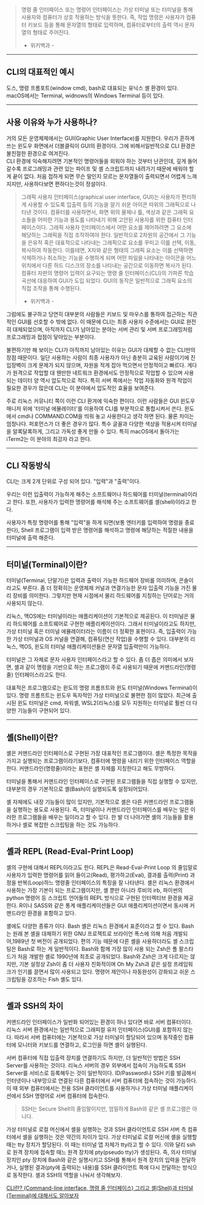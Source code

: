 > 명령 줄 인터페이스 또는 명령어 인터페이스는 가상 터미널 또는 터미널을 통해 사용자와 
> 컴퓨터가 상호 작용하는 방식을 뜻한다. 즉, 작업 명령은 사용자가 컴퓨터 키보드 등을 통해 
> 문자열의 형태로 입력하며, 컴퓨터로부터의 출력 역시 문자열의 형태로 주어진다.
> - 위키백과 -


***


## CLI의 대표적인 예시
도스, 명령 프롬포트(window cmd), bash로 대표되는 유닉스 셸 환경이 있다. 
macOS에서는 Terminal, widnows의 Windows Terminal 등이 있다.


***


## 사용 이유와 누가 사용하나? 
거의 모든 운영체제에서는 GUI(Graphic User Interface)를 지원한다. 
우리가 흔하게 쓰는 윈도우 화면에서 더블클릭이 GUI의 환경이다. 
그에 비해서일반적으로 CLI 환경은 불친절한 환경으로 여겨진다.  
CLI 환경에 익숙해지려면 기본적인 명령어들을 외워야 하는 것부터 난관인데, 
깊게 들어갈수록 프로그래밍과 관련 있는 파이프 및 셸 스크립트까지 내려가기 때문에 배워야 할 게 끝이 없다. 
처음 접하게 되면 무슨 말인지 모르는 문자열들이 출력되면서 어렵게 느껴지지만, 사용하다보면 편하다는것이 정설이다.

> 그래픽 사용자 인터페이스(graphical user interface, GUI)는 사용자가 편리하게 사용할 수 있도록 입출력 등의 
> 기능을 알기 쉬운 아이콘 따위의 그래픽으로 나타낸 것이다. 컴퓨터를 사용하면서, 화면 위의 물체나 틀, 색상과 
> 같은 그래픽 요소들을 어떠한 기능과 용도를 나타내기 위해 고안된 사용자를 위한 컴퓨터 인터페이스이다. 
> 그래픽 사용자 인터페이스에서 어떤 요소를 제어하려면 그 요소에 해당하는 그래픽을 직접 조작하여야 한다. 
> 일반적으로 2차원의 공간에서 그 기능을 은유적 혹은 대표적으로 나타내는 그래픽으로 요소를 꾸미고 이를 
> 선택, 이동, 복사하여 작동한다. 이를테면, X자와 같은 형태의 그래픽 요소는 이를 선택하면 삭제하거나 취소하는 
> 기능을 수행하게 되며 어떤 파일을 나타내는 아이콘을 어느 위치에서 다른 하드 디스크의 장소를 나타내는 공간으로 
> 이동하면 복사가 된다. 컴퓨터 자판의 명령어 입력이 요구되는 명령 줄 인터페이스(CLI)의 가파른 학습 곡선에 대응하여
> GUI가 도입 되었다. GUI의 동작은 일반적으로 그래픽 요소의 직접 조작을 통해 수행된다.
> - 위키백과 - 

그럼에도 불구하고 당연히 대부분의 사람들은 키보드 및 마우스를 통하여 접근하는 직관적인 GUI를 선호할 수 밖에 없다.
이 때문에 CLI는 최종 사용자 수준에서는 GUI로 완전히 대체되었으며, 아직까지 CLI가 남아있는 분야는 서버 관리 및 서버 
프로그래밍처럼 프로그래밍과 접점이 닿아있는 부분이다. 

 

불편하기만 해 보이는 CLI가 아직까지 남아있는 이유는 GUI가 대체할 수 없는 CLI만의 장점 때문이다. 
일단 사용하는 사람이 최종 사용자가 아닌 충분히 교육된 사람이기에 진입장벽이 크게 문제가 되지 않으며, 
자원을 적게 잡아 먹으면서 안정적이고 빠르다. 게다가 원격으로 작업할 대 웬만한 네트워크 환경에서도 안정적으로 
작업할 수 있으며 사용되는 데이터 양 역시 압도적으로 적다. 특히 서버 쪽에서는 작업 자동화와 원격 작업이 필요한 
경우가 많은데 CLI는 이 분야에서 압도적인 효율을 보여준다.

 

주로 리눅스 커뮤니티 쪽이 이런 CLI 환겨에 익숙한 편이다. 
이런 사람들은 GUI 윈도우 매니저 위에 '터미널 에뮬레이터'를 이용하여 CLI를 부분적으로 통합시켜서 쓴다. 
윈도에서 cmd나 COMMAND.COM을 띄워 놓고 사용한다고 생각 하면 된다. 물론 차이는 엄청나다. 
퍼포먼스가 더 좋은 경우가 많다. 특수 글꼴과 다양한 색상을 적용시켜 터미널을 알록달록하게, 
그리고 가독성 좋게 만들 수 있다. 특히 macOS에서 돌아가는 iTerm2는 이 분야의 최강자 라고 한다.


***


## CLI 작동방식
CLI는 크게 2개 단위로 구성 되어 있다. "입력"과 "출력"이다.



우리는 이런 입출력이 가능하게 해주는 소프트웨어나 하드웨어를 터미널(terminal)이라고 한다. 
또한, 사용자가 입력한 명령어를 해석해 주는 소프트웨어를 셸(shell)이라고 한다.

 

사용자가 특정 명령어를 통해  "입력"을 하게 되면(보통 엔터키를 입력하여 명령을 종료한다), 
Shell 프로그램이 입력 받은 명령어를 해석하고 명령에 해당하는 적절한 내용을 터미널에 출력 해준다.


***


## 터미널(Terminal)이란?
터미널(Terminal, 단말기)은 입력과 출력이 가능한 하드웨어 장비를 의미하며, 콘솔이라고도 부른다. 
좀 더 정확히는 운영체제 커널과 연결가능한 문자 입출력 기능을 가진 물리 장비를 의미한다. 
그렇지만 현재 시점에서 물리 하드웨어를 지칭하는 단어로는 거의 사용되지 않는다.

 

리눅스, 맥OS에는 터미널이라는 애플리케이션이 기본적으로 제공된다. 
이 터미널은 물리 하드웨어를 소프트웨어로 구현한 애플리케이션이다. 그래서 터미널이라고도 하지만, 
가상 터미널 혹은 터미널 에뮬레이터라는 이름이 더 정확한 표현이다. 즉, 입출력이 가능한 가상 터미널과 
OS 커널을 연결해, 컴퓨팅(연산 작업)을 수행할 수 있다. 대부분의 리눅스, 맥OS, 윈도의 터미널 애플리케이션들은 
문자열 입출력만이 가능하다.

 

터미널은 그 자체로 문자 사용자 인터페이스라고 할 수 있다. 좀 더 좁은 의미에서 보자면, 
셸과 같이 명령을 기반으로 하는 프로그램이 주로 사용되기 때문에 커맨드라인(명령줄) 인터페이스라고도 한다.

 

대표적은 프로그램으로는 윈도의 명령 프롬프트와 윈도 터미널(Windows Terminal)이 있다. 
명령 프롬프트는 윈도우 독자적인 가상 터미널으로 불편한 점이 많았다. 최근에 출시된 윈도 터미널은 
cmd, 파워셸, WSL2(리눅스)를 모두 지원하는 터미널로 훨씬 더 다양한 기능들이 구현되어 있다.


***


## 셸(Shell)이란?
셸은 커맨드라인 인터페이스로 구현된 가장 대표적인 프로그램이다. 
셸은 특정한 목적을 가지고 실행되는 프로그램이라기보다, 컴퓨터에 명령을 내리기 위한 인터페이스 역할을 한다. 
커맨드라인(명령줄)이라는 표현은 셸 자체를 지칭한다고 해도 무방하다.

 

터미널을 통해서 커맨드라인 인터페이스로 구현된 프로그램들을 직접 실행할 수 있지만, 
대부분의 경우 기본적으로 셸(Bash)이 실행되도록 설정되어있다. 

 

셸 자체에도 내장 기능들이 많이 있지만, 기본적으로 셸은 다른 커맨드라인 프로그램들을 실행하는 용도로 사용된다. 
즉, 터미널이나 커맨드라인 인터페이스를 배우는 일은 이러한 프로그램들을 배우는 일이라고 할 수 있다. 
한 발 더 나아가면 셸의 기능들을 활용하거나 셸로 복잡한 스크립팅을 하는 것도 가능하다.


***


## 셸과 REPL (Read-Eval-Print Loop)
셸의 구현에 대해서 REPL이라고도 한다. REPL은 Read-Eval-Print Loop 의 줄임말로 사용자가 입력한 명령어를 
읽어 들이고(Read), 평가하고(Eval), 결과를 출력(Print) 과정을 반복(Loop)하느 명령줄 인터페이스의 특징을 잘 나타낸다. 셸은 리눅스 환경에서 사용하는 가장 기본이 되는 프로그램이지만, 셸 뿐만 아니라 루비의 irb, 파이썬의 python 명령어 등 스크립트 언어들의 REPL 방식으로 구현된 인터렉티브 환경을 제공한다. R이나 SASS와 같은 통계 애플리케이션들은 GUI 애플리케이션이면서 동시에 커맨드라인 환경을 포함하고 있다.

 

셸에도 다양한 종류가 이다. Bash 셸은 리눅스 환경에서 표준이라고 할 수 있다. 
Bash는 원래 본 셸을 대체하기 위한 GNU 프로젝트로 브라이언 폭스에 의해 처음 개발되어,1989년 첫 버전이 공개되었다. 
편의 기능 때문에 다른 셸을 사용하더라도 셸 스크립팅은 Bash로 하는 게 일반적이다. 
Bash와 함께 가장 많이 사용 되는 Zsh은 폴 팔스타드가 처음 개발한 셸로 1990년에 최초로 공개되었다. 
Bash와 Zsh은 크게 다르지는 않지만, 기본 설정상 Zsh이 좀 더 사용자 친화적이며 Oh My Zsh과 같은 설정 프레임워크가 
인기를 끌면서 많이 사용되고 있다. 명령어 제안이나 자동완성이 강화되고 쉬운 스크립팅을 강조하는 Fish 셸도 있다.


***


## 셸과 SSH의 차이
커맨드라인 인터페이스가 일반화 되어있는 환경이 하나 있다면 바로 서버 컴퓨터이다. 
리눅스 서버 환경에서는 일반적으로 그래피컬 유저 인터페이스(GUI)를 포함하지 않는다. 
따라서 서버 컴퓨터에는 기본적으로 가상 터미널이 할당되어 있으며 동작중인 컴퓨터에 모니터와 키보드를 연결하고, 
로그인을 하면 셸이 실행된다.

 

서버 컴퓨터에 직접 입출력 장치를 연결하기도 하지만, 더 일반적인 방법은 SSH Server를 사용하는 것이다. 
리눅스 서버의 경우 외부에서 접속이 가능하도록 SSH Server를 서비스로 등록해두는 것이 일반적이다. 
ID/Password나 SSH 키를 발급해서 인터넷이나 내부망으로 연결된 다른 컴퓨터에서 서버 컴퓨터에 접속하는 것이 가능하다.
이 때 외부 컴퓨터에서는 전용 SSH 클라이언트를 사용하거나 가상 터미널 애플리케이션에서 SSH 명령어로 서버 컴퓨터에 접속한다.



> SSH는 Secure Shell의 줄임말이지만, 엄밀하게 Bash와 같은 셸 프로그램은 아니다.



가상 터미널로 로컬 머신에서 셸을 실행하는 것과 SSH 클라이언트로 SSH 서버 측 컴퓨터에서 셸을 실행하는 것은 약간의 차이가 있다. 
가상 터미널로 로컬 머신에 셸을 실행할 때는 tty 장치가 할당된다. 이 때는 터미널 앱 자체가 tty라고 할 수 있다. 
이와 달리 ssh로 원격 장치에 접속할 때느 원격 장치에 pty(pseudo tty)가 생성된다. 
즉, 의사 터미널 장치인 pty 장치에 Bash와 같은 실행시키고 SSH를 통해서 원격 장치의 입력을 전달하거나, 
실행된 결과(pty에 출력되는 내용)를 SSH 클라이언트 쪽에 다시 전달하는 방식으로 동작한다. 
셸과 SSH의 역할을 나눠서 생각해보자.




[CLI란? (Command-line interface, 명령 줄 인터페이스) 그리고 셸(Shell)과 터미널(Terminal)에 대해서도 알아보자]([Google](https://akdl911215.tistory.com/444), "google link")
